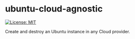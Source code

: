 # ubuntu-cloud-agnostic

[![License: MIT](https://img.shields.io/badge/License-MIT-yellow.svg)](https://opensource.org/licenses/MIT)

Create and destroy an Ubuntu instance in any Cloud provider.
